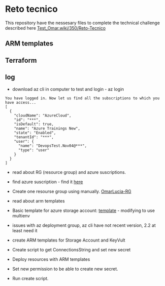 # Reto tecnico

This repository have the nessesary files to complete the technical challenge described here [Test_Omar.wiki/350/Reto-Tecnico](https://dev.azure.com/ArroyoTechTesting/Test_Omar/_wiki/wikis/Test_Omar.wiki/350/Reto-Tecnico)

## ARM templates

## Terraform

## log

- download az cli in computer to test and login - az login
```
You have logged in. Now let us find all the subscriptions to which you have access...
[
  {
    "cloudName": "AzureCloud",
    "id": "***",
    "isDefault": true,
    "name": "Azure Trainings New",
    "state": "Enabled",
    "tenantId": "***",
    "user": {
      "name": "DevopsTest.Nov04@***",
      "type": "user"
    }
  }
]
```

- read about RG (resource group) and azure suscriptions.

- find azure suscription - find it [here](https://portal.azure.com/#view/Microsoft_Azure_Billing/SubscriptionsBladeV2)

- Create one resourse group using manually. [OmarLucia-RG](https://portal.azure.com/#@arroyoconsulting.net/resource/subscriptions/a4924200-2523-46cf-a092-0479ad3fe852/resourceGroups/OmarLucia-RG/overview)

- read about arm templates

- Basic template for azure storage account: [template](https://github.com/Azure/azure-quickstart-templates/blob/master/quickstarts/microsoft.storage/storage-account-create/azuredeploy.json) - modifying to use multienv

- issues with az deployment group, az cli have not recent version, 2.2 at least need it

- create ARM templates for Storage Account and KeyVult

- Create script to get ConnectionsString and set new secret

- Deploy resources with ARM templates

- Set new permission to be able to create new secret.

- Run create script.



